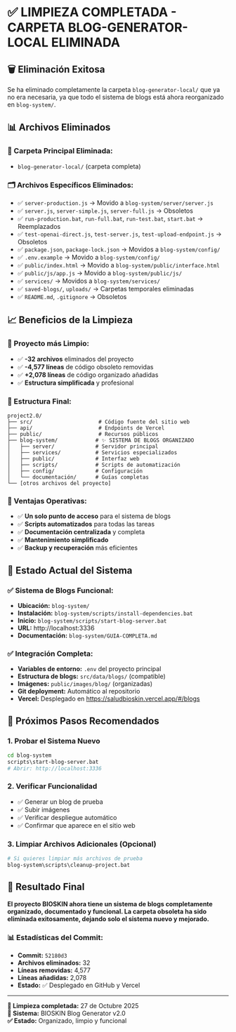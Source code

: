 # ✅ LIMPIEZA COMPLETADA - CARPETA BLOG-GENERATOR-LOCAL ELIMINADA

## 🗑️ **Eliminación Exitosa**

Se ha eliminado completamente la carpeta `blog-generator-local/` que ya no era necesaria, ya que todo el sistema de blogs está ahora reorganizado en `blog-system/`.

## 📊 **Archivos Eliminados**

### **📁 Carpeta Principal Eliminada:**
- `blog-generator-local/` (carpeta completa)

### **🗂️ Archivos Específicos Eliminados:**
- ✅ `server-production.js` → Movido a `blog-system/server/server.js`
- ✅ `server.js`, `server-simple.js`, `server-full.js` → Obsoletos
- ✅ `run-production.bat`, `run-full.bat`, `run-test.bat`, `start.bat` → Reemplazados
- ✅ `test-openai-direct.js`, `test-server.js`, `test-upload-endpoint.js` → Obsoletos
- ✅ `package.json`, `package-lock.json` → Movidos a `blog-system/config/`
- ✅ `.env.example` → Movido a `blog-system/config/`
- ✅ `public/index.html` → Movido a `blog-system/public/interface.html`
- ✅ `public/js/app.js` → Movido a `blog-system/public/js/`
- ✅ `services/` → Movidos a `blog-system/services/`
- ✅ `saved-blogs/`, `uploads/` → Carpetas temporales eliminadas
- ✅ `README.md`, `.gitignore` → Obsoletos

## 📈 **Beneficios de la Limpieza**

### **🧹 Proyecto más Limpio:**
- ✅ **-32 archivos** eliminados del proyecto
- ✅ **-4,577 líneas** de código obsoleto removidas
- ✅ **+2,078 líneas** de código organizado añadidas
- ✅ **Estructura simplificada** y profesional

### **📂 Estructura Final:**
```
project2.0/
├── src/                     # Código fuente del sitio web
├── api/                     # Endpoints de Vercel  
├── public/                  # Recursos públicos
├── blog-system/            # ✨ SISTEMA DE BLOGS ORGANIZADO
│   ├── server/             # Servidor principal
│   ├── services/           # Servicios especializados
│   ├── public/             # Interfaz web
│   ├── scripts/            # Scripts de automatización
│   ├── config/             # Configuración
│   └── documentación/      # Guías completas
└── [otros archivos del proyecto]
```

### **🚀 Ventajas Operativas:**
- ✅ **Un solo punto de acceso** para el sistema de blogs
- ✅ **Scripts automatizados** para todas las tareas
- ✅ **Documentación centralizada** y completa
- ✅ **Mantenimiento simplificado**
- ✅ **Backup y recuperación** más eficientes

## 🎯 **Estado Actual del Sistema**

### **✅ Sistema de Blogs Funcional:**
- **Ubicación:** `blog-system/`
- **Instalación:** `blog-system/scripts/install-dependencies.bat`
- **Inicio:** `blog-system/scripts/start-blog-server.bat`
- **URL:** http://localhost:3336
- **Documentación:** `blog-system/GUIA-COMPLETA.md`

### **✅ Integración Completa:**
- **Variables de entorno:** `.env` del proyecto principal
- **Estructura de blogs:** `src/data/blogs/` (compatible)
- **Imágenes:** `public/images/blog/` (organizadas)
- **Git deployment:** Automático al repositorio
- **Vercel:** Desplegado en https://saludbioskin.vercel.app/#/blogs

## 📝 **Próximos Pasos Recomendados**

### **1. Probar el Sistema Nuevo**
```bash
cd blog-system
scripts\start-blog-server.bat
# Abrir: http://localhost:3336
```

### **2. Verificar Funcionalidad**
- ✅ Generar un blog de prueba
- ✅ Subir imágenes
- ✅ Verificar despliegue automático
- ✅ Confirmar que aparece en el sitio web

### **3. Limpiar Archivos Adicionales (Opcional)**
```bash
# Si quieres limpiar más archivos de prueba
blog-system\scripts\cleanup-project.bat
```

## 🎉 **Resultado Final**

**El proyecto BIOSKIN ahora tiene un sistema de blogs completamente organizado, documentado y funcional. La carpeta obsoleta ha sido eliminada exitosamente, dejando solo el sistema nuevo y mejorado.**

### **📊 Estadísticas del Commit:**
- **Commit:** `52180d3`
- **Archivos eliminados:** 32
- **Líneas removidas:** 4,577
- **Líneas añadidas:** 2,078
- **Estado:** ✅ Desplegado en GitHub y Vercel

---

**📅 Limpieza completada:** 27 de Octubre 2025  
**🏥 Sistema:** BIOSKIN Blog Generator v2.0  
**✅ Estado:** Organizado, limpio y funcional